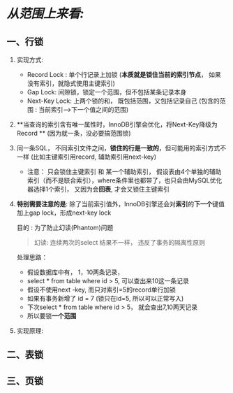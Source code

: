 # *从范围上来看:*



## 一、行锁

1. 实现方式: 

   - Record Lock : 单个行记录上加锁 (**本质就是锁住当前的索引节点**， 如果没有索引，就隐式使用主键索引)
   - Gap Lock: 间隙锁，锁定一个范围，但不包括某条记录本身
   - Next-Key Lock: 上两个锁的和， 既包括范围，又包括记录自己 (包含的范围 : 当前索引-->下一个值之间的范围)

   

2. **当查询的索引含有唯一属性时，InnoDB引擎会优化，将Next-Key降级为Record ** (因为就一条，没必要搞范围锁)

3. 同一条SQL， 不同索引文件之间，**锁住的行是一致的**，但可能用的索引方式不一样 (比如主键索引用record, 辅助索引用next-key)

   - 注意： 只会锁住主键索引 和 某一个辅助索引， 假设表由4个单独的辅助索引（而不是联合索引），where条件里也都带了，也只会由MySQL优化器选择1个索引， 又因为会**回表**,  才会又锁住主键索引

4. **特别需要注意的是**:  除了当前索引值外，InnoDB引擎还会对**索引**的**下一个**键值加上gap lock，形成next-key lock

   目的 : 为了防止幻读(Phantom)问题 

   > 幻读: 连续两次的select 结果不一样， 违反了事务的隔离性原则

   处理思路： 

   - 假设数据库中有， 1，10两条记录，
   - select * from  table where id > 5,  可以查出来10这一条记录
   - 假设不使用next -key,  而只对索引=5的record单行加锁
   - 如果有事务新增了 id = 7 (锁只在id=5, 所以可以正常写入)
   - 下次select * from  table where id > 5， 就会查出7,10两天记录
   - 所以要锁**一个范围**

5. 实现原理: 

   

   

## 二、表锁





## 三、页锁 